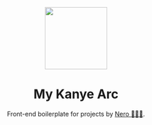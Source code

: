 <p align="center">
    <a href="https://github.com/reallifenero/ye">
        <img src="https://imageio.forbes.com/specials-images/imageserve/5ed00f17d4a99d0006d2e738/0x0.jpg?format=jpg&crop=4666,4663,x154,y651,safe&height=416&width=416&fit=bounds" height="140">
    </a>
</p>
<h1 align="center">My Kanye Arc</h1>
<p align="center">Front-end boilerplate for projects by <a href="https://reallifenero.com/">Nero 🦅🇺🇸</a>.</p>

